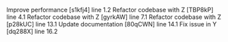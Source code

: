 Improve performance [s1kfj4] line 1.2
Refactor codebase with Z [TBP8kP] line 4.1
Refactor codebase with Z [gyrkAW] line 7.1
Refactor codebase with Z [p28kUC] line 13.1
Update documentation [80qCWN] line 14.1
Fix issue in Y [dq288X] line 16.2
